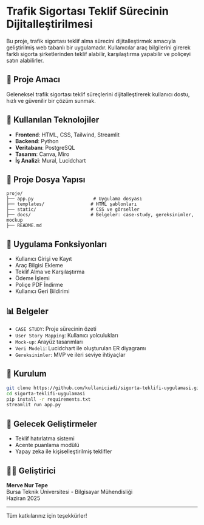 # Trafik Sigortası Teklif Sürecinin Dijitalleştirilmesi

Bu proje, trafik sigortası teklif alma sürecini dijitalleştirmek amacıyla geliştirilmiş web tabanlı bir uygulamadır. Kullanıcılar araç bilgilerini girerek farklı sigorta şirketlerinden teklif alabilir, karşılaştırma yapabilir ve poliçeyi satın alabilirler.

## 🚀 Proje Amacı
Geleneksel trafik sigortası teklif süreçlerini dijitalleştirerek kullanıcı dostu, hızlı ve güvenilir bir çözüm sunmak.

## 🔧 Kullanılan Teknolojiler
- **Frontend**: HTML, CSS, Tailwind, Streamlit
- **Backend**: Python
- **Veritabanı**: PostgreSQL
- **Tasarım**: Canva, Miro
- **İş Analizi**: Mural, Lucidchart

## 📂 Proje Dosya Yapısı
```
proje/
├── app.py                      # Uygulama dosyası
├── templates/                 # HTML şablonları
├── static/                    # CSS ve görseller
├── docs/                      # Belgeler: case-study, gereksinimler, mockup
├── README.md
```

## 🧪 Uygulama Fonksiyonları
- Kullanıcı Girişi ve Kayıt
- Araç Bilgisi Ekleme
- Teklif Alma ve Karşılaştırma
- Ödeme İşlemi
- Poliçe PDF İndirme
- Kullanıcı Geri Bildirimi

## 📊 Belgeler
- `CASE STUDY`: Proje sürecinin özeti
- `User Story Mapping`: Kullanıcı yolculukları
- `Mock-up`: Arayüz tasarımları
- `Veri Modeli`: Lucidchart ile oluşturulan ER diyagramı
- `Gereksinimler`: MVP ve ileri seviye ihtiyaçlar

## 📌 Kurulum
```bash
git clone https://github.com/kullaniciadi/sigorta-teklifi-uygulamasi.git
cd sigorta-teklifi-uygulamasi
pip install -r requirements.txt
streamlit run app.py
```

## 🧠 Gelecek Geliştirmeler
- Teklif hatırlatma sistemi
- Acente puanlama modülü
- Yapay zeka ile kişiselleştirilmiş teklifler

## 👩‍💻 Geliştirici
**Merve Nur Tepe**  
Bursa Teknik Üniversitesi - Bilgisayar Mühendisliği  
Haziran 2025

---

Tüm katkılarınız için teşekkürler!